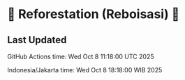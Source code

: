 
# 🌳 Reforestation (Reboisasi) 🌲

## Last Updated

GitHub Actions time: Wed Oct  8 11:18:00 UTC 2025

Indonesia/Jakarta time: Wed Oct  8 18:18:00 WIB 2025
